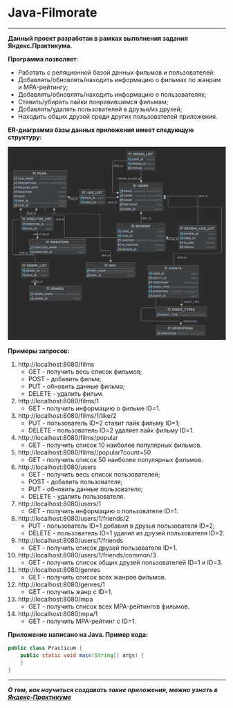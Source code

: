 # Java-Filmorate
---
**Данный проект разработан в рамках выполнения задания Яндекс.Практикума.**

**Программа позволяет**:
* Работать с реляционной базой данных фильмов и пользователей:
* Добавлять/обновлять/находить информацию о фильмах по жанрам и MPA-рейтингу; 
* Добавлять/обновлять/находить информацию о пользователях;
* Ставить/убирать лайки понравившимся фильмам;
* Добавлять/удалять пользователей в друзья/из друзей;
* Находить общих друзей среди других пользователей приложения.

**ER-диаграмма базы данных приложения имеет следующую структуру:**

<img alt="Filmorate Database" src="./Filmorate Database.png" width="800"/>

**Примеры запросов:**

1. http://localhost:8080/films
   * GET - получить весь список фильмов;
   * POST - добавить фильм;
   * PUT - обновить данные фильма;
   * DELETE - удалить фильм.
2. http://localhost:8080/films/1
   * GET - получить информацию о фильме ID=1.
3. http://localhost:8080/films/1/like/2
   * PUT - пользователь ID=2 ставит лайк фильму ID=1;
   * DELETE - пользователь ID=2 удаляет лайк фильму ID=1.
4. http://localhost:8080/films/popular
   * GET - получить список 10 наиболее популярных фильмов.
5. http://localhost:8080/films//popular?count=50
   * GET - получить список 50 наиболее популярных фильмов.
6. http://localhost:8080/users
   * GET - получить весь список пользователей;
   * POST - добавить пользователя;
   * PUT - обновить данные пользователя;
   * DELETE - удалить пользователя.
7. http://localhost:8080/users/1
   * GET - получить информацию о пользователе ID=1.
8. http://localhost:8080/users/1/friends/2
   * PUT - пользователь ID=1 добавил в друзья пользователя ID=2;
   * DELETE - пользователь ID=1 удалил из друзей пользователя ID=2.
9. http://localhost:8080/users/1/friends
   * GET - получить список друзей пользователя ID=1.
10. http://localhost:8080/users/1/friends/common/3
    * GET - получить список общих друзей пользователей ID=1 и ID=3.
11. http://localhost:8080/genres
    * GET - получить список всех жанров фильмов.
12. http://localhost:8080/genres/1
    * GET - получить жанр с ID=1.
13. http://localhost:8080/mpa
    * GET - получить список всех MPA-рейтингов фильмов.
14. http://localhost:8080/mpa/1
    * GET - получить MPA-рейтинг с ID=1.

**Приложение написано на Java. Пример кода:**

```java
public class Practicum {
    public static void main(String[] args) {
    }
}
```
---
**_О том, как научиться создавать такие приложения, можно узнать в [Яндекс-Практикуме](https://practicum.yandex.ru/java-developer/ "Тут учат Java!")_**
